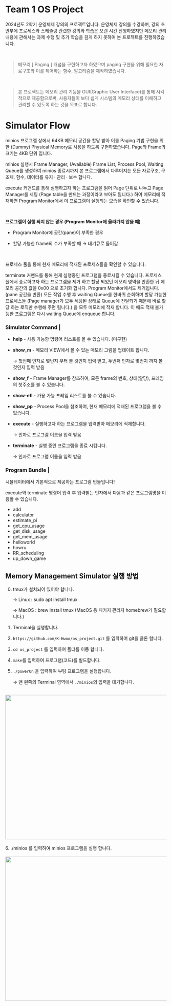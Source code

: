 # Team 1 OS Project

2024년도 2학기 운영체제 강의의 프로젝트입니다. 운영체제 강의를 수강하며, 강의 초반부에 프로세스와 스케줄링 관련한 강의와 학습은 오랜 시간 진행하였지만 메모리 관리 내용에 관해서는 과제 수행 및 추가 학습을 깊게 하지 못하여 본 프로젝트를 진행하였습니다. 

<br/>

>메모리 [ Paging ] 개념을 구현하고자 하였으며 paging 구현을 위해 필요한 자료구조와 이를 제어하는 함수, 알고리즘을 제작하였습니다.

<br/>

>본 프로젝트는 메모리 관리 기능을 GUI(Graphic User Interface)를 통해 시각적으로 제공함으로써, 사용자들이 보다 쉽게 시스템의 메모리 상태를 이해하고 관리할 수 있도록 하는 것을 목표로 합니다.


# Simulator Flow

minios 프로그램 상에서 64KB 메모리 공간을 할당 받아 이를 Paging 기법 구현을 위한 (Dummy) Physical Memory로 사용을 하도록 구현하였습니다. Page와 Frame의 크기는 4KB 단위 입니다.

minios 실행시 Frame Manager, (Available) Frame List, Process Pool, Waiting Queue를 생성하여 minios 종료시까지 본 프로그램에서 다루어지는 모든 자료구조, 구조체, 함수, 데이터를 유지 · 관리 · 보수 합니다.

execute 커맨드를 통해 실행하고자 하는 프로그램을 읽어 Page 단위로 나누고 Page Manager를 세팅 (Page table을 만드는 과정이라고 보아도 됩니다.) 하여 메모리에 적재하면 Program Monitor에서 이 프로그램이 실행되는 모습을 확인할 수 있습니다.

<br/>

**프로그램이 실행 되지 않는 경우 (Program Monitor에 올라가지 않을 때)**
- Program Monitor에 공간(pane)이 부족한 경우

- 할당 가능한 frame의 수가 부족할 때 → 대기큐로 들어감
<br/>

프로세스 풀을 통해 현재 메모리에 적재된 프로세스들을 확인할 수 있습니다.

terminate 커맨드를 통해 현재 실행중인 프로그램을 종료시킬 수 있습니다. 프로세스 풀에서 종료하고자 하는 프로그램을 제거 하고 할당 되었던 메모리 영역을 반환한 뒤 메모리 공간의 값을 0x00 으로 초기화 합니다. Program Monitor에서도 제거됩니다. (pane 공간을 반환) 모든 작업 수행 후 waiting Queue를 한바퀴 순회하며 할당 가능한 프로세스들 (Page manager가 모두 세팅된 상태로 Queue에 전달되기 때문에 바로 할당 하는 로직만 수행해 주면 됩니다.) 을 모두 메모리에 적재 합니다. 이 때도 적재 불가능한 프로그램은 다시 waiting Queue에 enqueue 합니다.
 

### Simulator Command |

- **help** - 사용 가능항 명령어 리스트를 볼 수 있습니다. (미구현)

- **show_m** - 메모리 VIEW에서 볼 수 있는 매모리 그림을 업데이트 합니다.
  
  → 첫번째 인자로 몇번지 부터 볼 것인지 입력 받고, 두번째 인자로 몇번지 까지 볼 것인지 입력 받음

- **show_f** - Frame Manager를 참조하여, 모든 frame의 번호, 상태(할당), 프레임의 첫주소를 볼 수 있습니다.

- **show-efl** - 가용 가능 프레임 리스트를 볼 수 있습니다.

- **show_pp** - Process Pool을 참조하여, 현재 메모리에 적재된 프로그램을 볼 수 있습니다. 

- **execute** - 실행하고자 하는 프로그램을 입력받아 메모리에 적재합니다.

  → 인자로 프로그램 이름을 입력 받음

- **terminate** - 실행 중인 프로그램을 종료 시킵니다.

  → 인자로 프로그램 이름을 입력 받음


  
### Program Bundle |

시뮬레이터에서 기본적으로 제공하는 프로그램 번들입니다!

execute와 terminate 명령어 입력 후 입력받는 인자에서 다음과 같은 프로그램명을 이용할 수 있습니다.

- add
- calculator
- estimate_pi
- get_cpu_usage
- get_disk_usage
- get_mem_usage
- helloworld
- howru
- RR_scheduling
- up_down_game


## Memory Management Simulator  실행 방법
0. tmux가 설치되어 있어야 합니다.
  
    → Linux : sudo apt install tmux
  
    → MacOS : brew install tmux (MacOS 용 패키지 관리자 homebrew가 필요합니다.)

1. Terminal을 실행합니다.

2. `https://github.com/K-Hwoo/os_project.git` 를 입력하여 git을 클론 합니다.

3. `cd os_project` 를 입력하여 폴더를 이동 합니다.

4. `make`를 입력하여 프로그램(코드)를 빌드합니다.

5. `./powerOn` 을 입력하여 부팅 프로그램을 실행합니다.
 
    → 맨 왼쪽의 Terminal 영역에서 `./minios`의 입력을 대기합니다. 

<br/>

<img src="https://github.com/K-Hwoo/os_project/assets/91537166/1659d564-a605-4b5d-ba05-9fc7c0577e37" width="700"  height="450">

<br/>
<br/>
6.  ./minios 를 입력하여 minios 프로그램을 실행 합니다.

<br/>
<br/>
<img src="https://github.com/K-Hwoo/os_project/assets/91537166/b5f0b0f4-7eab-4297-b669-71a64af37451" width="700"  height="450">
